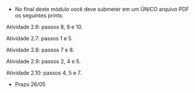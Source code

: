 * No final deste módulo você deve submeter em um ÚNICO arquivo PDF os seguintes prints:

Atividade 2.6: passos 8, 9 e 10. </p>
Atividade 2.7: passos 1 e 5. </p>
Atividade 2.8: passos 7 e 8. </p>
Atividade 2.9: passos 2, 4 e 5.</p>
Atividade 2.10: passos 4, 5 e 7. </p>

- Prazo 26/05
